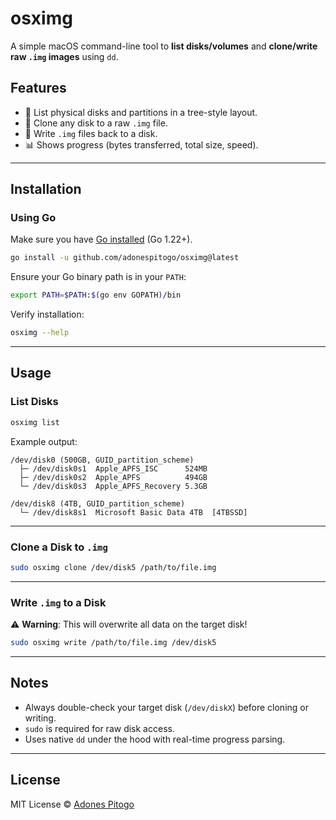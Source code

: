 # osximg

A simple macOS command-line tool to **list disks/volumes** and **clone/write raw `.img` images** using `dd`.

## Features

- 📂 List physical disks and partitions in a tree-style layout.
- 💾 Clone any disk to a raw `.img` file.
- 🔄 Write `.img` files back to a disk.
- 📊 Shows progress (bytes transferred, total size, speed).

---

## Installation

### Using Go

Make sure you have [Go installed](https://golang.org/doc/install) (Go 1.22+).

```bash
go install -u github.com/adonespitogo/osximg@latest
```

Ensure your Go binary path is in your `PATH`:

```bash
export PATH=$PATH:$(go env GOPATH)/bin
```

Verify installation:

```bash
osximg --help
```

---

## Usage

### List Disks

```bash
osximg list
```

Example output:

```
/dev/disk0 (500GB, GUID_partition_scheme)
  ├─ /dev/disk0s1  Apple_APFS_ISC      524MB
  ├─ /dev/disk0s2  Apple_APFS          494GB
  └─ /dev/disk0s3  Apple_APFS_Recovery 5.3GB

/dev/disk8 (4TB, GUID_partition_scheme)
  └─ /dev/disk8s1  Microsoft Basic Data 4TB  [4TBSSD]
```

---

### Clone a Disk to `.img`

```bash
sudo osximg clone /dev/disk5 /path/to/file.img
```

---

### Write `.img` to a Disk

⚠️ **Warning**: This will overwrite all data on the target disk!

```bash
sudo osximg write /path/to/file.img /dev/disk5
```

---

## Notes

- Always double-check your target disk (`/dev/diskX`) before cloning or writing.
- `sudo` is required for raw disk access.
- Uses native `dd` under the hood with real-time progress parsing.

---

## License

MIT License © [Adones Pitogo](https://github.com/adonespitogo)

